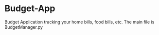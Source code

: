 # Budget-App
Budget Application tracking your home bills, food bills, etc.
The main file is BudgetManager.py
